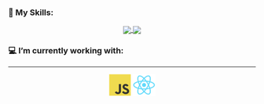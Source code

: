 ### 🔭  My Skills:


<p align="center">
  <a href="https://github.com/anuraghazra/github-readme-stats">
    <img
      align="center"
      src="https://github-readme-stats.vercel.app/api/top-langs/?username=horaciosguerra&theme=react&show_icons=true&layout=compact&langs_count=6"
    />
  </a>
  <a href="https://github.com/anuraghazra/github-readme-stats">
    <img
      align="center"
      height="165"
      src="https://github-readme-stats.vercel.app/api?username=horaciosguerra&theme=react&show_icons=true"
    />
  </a>
</p>

### :computer: I’m currently working with:

<hr/>

<p align="center">
  <img height="45" src="https://raw.githubusercontent.com/devicons/devicon/master/icons/javascript/javascript-original.svg">
  <img height="45" src="https://raw.githubusercontent.com/devicons/devicon/master/icons/react/react-original.svg">
</p>


<!--
**horaciosguerra/horaciosguerra** is a ✨ _special_ ✨ repository because its `README.md` (this file) appears on your GitHub profile.

Here are some ideas to get you started:

- 🔭 I’m currently working on ...
- 🌱 I’m currently learning ...
- 👯 I’m looking to collaborate on ...
- 🤔 I’m looking for help with ...
- 💬 Ask me about ...
- 📫 How to reach me: ...
- 😄 Pronouns: ...
- ⚡ Fun fact: ...
-->
